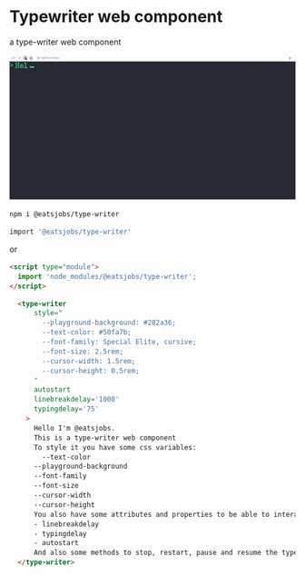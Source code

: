# Typewriter web component 
a type-writer web component

![type-writer](https://github.com/eatsjobs/type-writer/blob/main/type-writer.gif)

```bash 
npm i @eatsjobs/type-writer
```

```bash
import '@eatsjobs/type-writer'
```

or

```html
<script type="module">
  import 'node_modules/@eatsjobs/type-writer';
</script>
```
```html
  <type-writer
      style="
        --playground-background: #282a36;
        --text-color: #50fa7b;
        --font-family: Special Elite, cursive;
        --font-size: 2.5rem;
        --cursor-width: 1.5rem;
        --cursor-height: 0.5rem;
      "
      autostart
      linebreakdelay='1000'
      typingdelay='75'      
    >
      Hello I'm @eatsjobs.
      This is a type-writer web component
      To style it you have some css variables:
        --text-color
      --playground-background
      --font-family
      --font-size
      --cursor-width
      --cursor-height
      You also have some attributes and properties to be able to interact with:
      - linebreakdelay
      - typingdelay
      - autostart
      And also some methods to stop, restart, pause and resume the typewriting.
  </type-writer>
```

